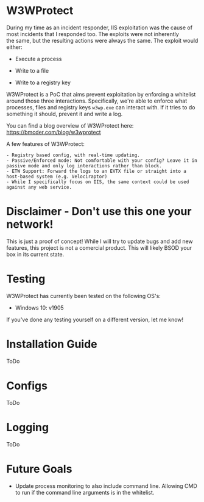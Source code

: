 # W3WProtect

During my time as an incident responder, IIS exploitation was the cause of most incidents that I responded too. The exploits were not inherently the same, but the resulting actions were always the same. The exploit would either: 

- Execute a process 

- Write to a file 

- Write to a registry key 

W3WProtect is a PoC that aims prevent exploitation by enforcing a whitelist around those three interactions. Specifically, we're able to enforce what processes, files and registry keys `w3wp.exe` can interact with. If it tries to do something it should, prevent it and write a log. 

You can find a blog overview of W3WProtect here: https://bmcder.com/blog/w3wprotect

A few features of W3WProtect:

    - Registry based config, with real-time updating. 
    - Passive/Enforced mode: Not comfortable with your config? Leave it in passive mode and only log interactions rather than block. 
    - ETW Support: Forward the logs to an EVTX file or straight into a host-based system (e.g. Velociraptor)
    - While I specifically focus on IIS, the same context could be used against any web service. 

# Disclaimer - Don't use this one your network!

This is just a proof of concept! While I will try to update bugs and add new features, this project is not a comercial product. This will likely BSOD your box in its current state. 

# Testing 

W3WProtect has currently been tested on the following OS's:

- Windows 10: v1905

If you've done any testing yourself on a different version, let me know! 

# Installation Guide

ToDo

# Configs 

ToDo

# Logging 

ToDo

# Future Goals

- Update process monitoring to also include command line. Allowing CMD to run if the command line arguments is in the whitelist. 